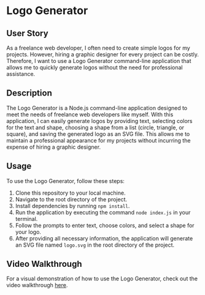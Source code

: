 # Logo Generator

## User Story
As a freelance web developer, I often need to create simple logos for my projects. However, hiring a graphic designer for every project can be costly. Therefore, I want to use a Logo Generator command-line application that allows me to quickly generate logos without the need for professional assistance.

## Description
The Logo Generator is a Node.js command-line application designed to meet the needs of freelance web developers like myself. With this application, I can easily generate logos by providing text, selecting colors for the text and shape, choosing a shape from a list (circle, triangle, or square), and saving the generated logo as an SVG file. This allows me to maintain a professional appearance for my projects without incurring the expense of hiring a graphic designer.

## Usage
To use the Logo Generator, follow these steps:
1. Clone this repository to your local machine.
2. Navigate to the root directory of the project.
3. Install dependencies by running `npm install`.
4. Run the application by executing the command `node index.js` in your terminal.
5. Follow the prompts to enter text, choose colors, and select a shape for your logo.
6. After providing all necessary information, the application will generate an SVG file named `logo.svg` in the root directory of the project.

## Video Walkthrough
For a visual demonstration of how to use the Logo Generator, check out the video walkthrough [here](insert_your_video_link_here).

